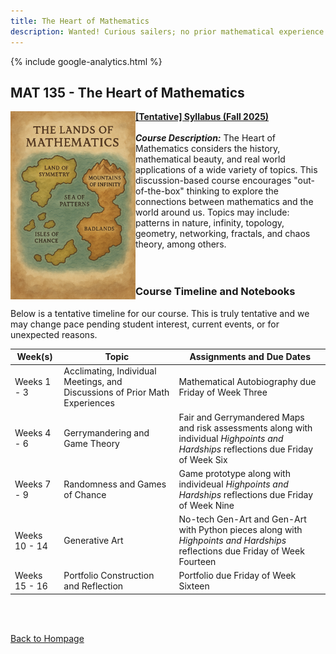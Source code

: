 ```yaml
---
title: The Heart of Mathematics
description: Wanted! Curious sailers; no prior mathematical experience needed. <br/> <br/> Join me, Dr. Gilbert, as we embark on an ongoing exploration of the continents of mathematics. Some are well known, like the Land of Symmetry or the Sea of Probability; others, like the Mountains of Infinity or the Fractal and Chaos Coasts, reveal their secrets only to the patient traveler. We may even visit the Badlands, where mathematics is bent to questionable ends. Each term, we set our compass toward a different region, studying its landscapes, patterns, and hidden paths. Over time, our collective journeys fill in more of the great mathematical map.
---
```


{% include google-analytics.html %}

## MAT 135 - The Heart of Mathematics

<img src="/SiteFiles/HeartOfMathMap.png" align="left" width=200>**[[Tentative] Syllabus (Fall 2025)](https://drive.google.com/file/d/1kqFsdMCM04fz3_ajk49Sq1CmEi1m67B5/view?usp=sharing)**<br/>
<br/>
***Course Description:*** The Heart of Mathematics considers the history, mathematical beauty, and real world applications of a wide variety of topics.  This discussion-based course encourages "out-of-the-box" thinking to explore the connections between mathematics and the world around us.  Topics may include: patterns in nature, infinity, topology, geometry, networking, fractals, and chaos theory, among others.<br/>
<br/>
<br/>


### Course Timeline and Notebooks

Below is a tentative timeline for our course. This is truly tentative and we may change pace 
pending student interest, current events, or for unexpected reasons.

| Week(s) | Topic | Assignments and Due Dates |
|---------------|-------------|--------------|
| Weeks 1 - 3 | Acclimating, Individual Meetings, and Discussions of Prior Math Experiences | Mathematical Autobiography due Friday of Week Three |
| Weeks 4 - 6 | Gerrymandering and Game Theory | Fair and Gerrymandered Maps and risk assessments along with individual *Highpoints and Hardships* reflections due Friday of Week Six |
| Weeks 7 - 9 | Randomness and Games of Chance | Game prototype along with individeual *Highpoints and Hardships* reflections due Friday of Week Nine |
| Weeks 10 - 14 | Generative Art | No-tech Gen-Art and Gen-Art with Python pieces along with *Highpoints and Hardships* reflections due Friday of Week Fourteen |
| Weeks 15 - 16 | Portfolio Construction and Reflection | Portfolio due Friday of Week Sixteen |

<br/>
<br/>

[Back to Hompage](https://agmath.github.io/)
